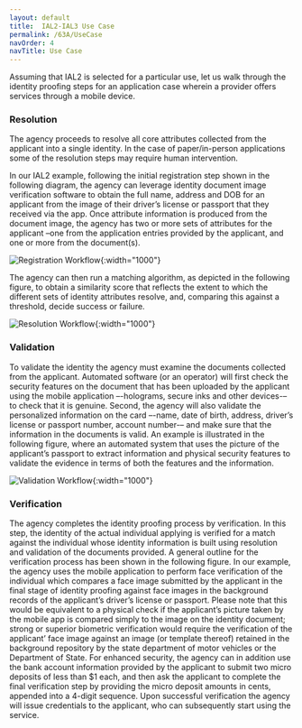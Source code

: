 ```yaml
---
layout: default
title:  IAL2-IAL3 Use Case
permalink: /63A/UseCase
navOrder: 4  
navTitle: Use Case  
---
```


Assuming that IAL2 is selected for a particular use, let us walk through the identity proofing steps for an application case wherein a provider offers services through a mobile device.

### Resolution

The agency proceeds to resolve all core attributes collected from the applicant into a single identity. In the case of paper/in-person applications some of the resolution steps may require human intervention.

In our IAL2 example, following the initial registration step shown in the following diagram, the agency can leverage identity document image verification software to obtain the full name, address and DOB for an applicant from the image of their driver’s license or passport that they received via the app. Once attribute information is produced from the document image, the agency has two or more sets of attributes for the applicant –one from the application entries provided by the applicant, and one or more from the document(s).

![Registration Workflow]({{site.baseurl}}/img/workflow-3-enrollment.png){:width="1000"}

The agency can then run a matching algorithm, as depicted in the following figure, to obtain a similarity score that reflects the extent to which the different sets of identity attributes resolve, and, comparing this against a threshold, decide success or failure.

![Resolution Workflow]({{site.baseurl}}/img/workflow-4-resolution.png){:width="1000"}

### Validation

To validate the identity the agency must examine the documents collected from the applicant. Automated software (or an operator) will first check the security features on the document that has been uploaded by the applicant using the mobile application –-holograms, secure inks and other devices-– to check that it is genuine. Second, the agency will also validate the personalized information on the card –-name, date of birth, address, driver’s license or passport number, account number-– and make sure that the information in the documents is valid. An example is illustrated in the following figure, where an automated system that uses the picture of the applicant’s passport to extract information and physical security features to validate the evidence in terms of both the features and the information.

![Validation Workflow]({{site.baseurl}}/img/workflow-5-validation.png){:width="1000"}

### Verification

The agency completes the identity proofing process by verification. In this step, the identity of the actual individual applying is verified for a match against the individual whose identity information is built using resolution and validation of the documents provided. A general outline for the verification process has been shown in the following figure. In our example, the agency uses the mobile application to perform face verification of the individual which compares a face image submitted by the applicant in the final stage of identity proofing against face images in the background records of the applicant’s driver’s license or passport. Please note that this would be equivalent to a physical check if the applicant’s picture taken by the mobile app is compared simply to the image on the identity document; strong or superior biometric verification would require the verification of the applicant’ face image against an image (or template thereof) retained in the background repository by the state department of motor vehicles or the Department of State. For enhanced security, the agency can in addition use the bank account information provided by the applicant to submit two micro deposits of less than $1 each, and then ask the applicant to complete the final verification step by providing the micro deposit amounts in cents, appended into a 4-digit sequence. Upon successful verification the agency will issue credentials to the applicant, who can subsequently start using the service.
